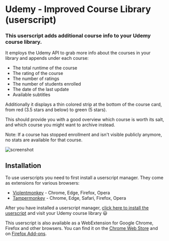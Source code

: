 # Udemy - Improved Course Library (userscript)

### This userscript adds additional course info to your Udemy course library.

It employs the Udemy API to grab more info about the courses in your library and appends under each course:

- The total runtime of the course
- The rating of the course
- The number of ratings
- The number of students enrolled
- The date of the last update
- Available subtitles

Additionally it displays a thin colored strip at the bottom of the course card, from red (3.5 stars and below) to green (5 stars).

This should provide you with a good overview which course is worth its salt, and which course you might want to archive instead.

Note: If a course has stopped enrollment and isn't visible publicly anymore, no stats are available for that course.

![screenshot](https://user-images.githubusercontent.com/2788192/147247724-1a0f6e8a-cb93-4b7d-b826-6f41065b6a75.jpg)

## Installation

To use userscripts you need to first install a userscript manager. They come as extensions for various browsers:

- [Violentmonkey](https://violentmonkey.github.io/) - Chrome, Edge, Firefox, Opera
- [Tampermonkey](https://tampermonkey.net/) - Chrome, Edge, Safari, Firefox, Opera

After you have installed a userscript manager, [click here to install the userscript](https://greasyfork.org/scripts/402838/code/udemy-improved-course-library.user.js) and visit your Udemy course library 😃

This userscript is also available as a WebExtension for Google Chrome, Firefox and other browsers. You can find it on the [Chrome Web Store](https://chrome.google.com/webstore/detail/udemy-improved-course-lib/dmlfcanjgejpgjajoiepgfglmjcnhhlh) and on [Firefox Add-ons](https://addons.mozilla.org/addon/udemy-improved-course-library).
